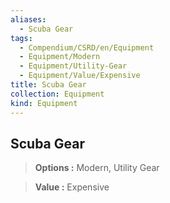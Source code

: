 ```yaml
---
aliases:
  - Scuba Gear
tags:
  - Compendium/CSRD/en/Equipment
  - Equipment/Modern
  - Equipment/Utility-Gear
  - Equipment/Value/Expensive
title: Scuba Gear
collection: Equipment
kind: Equipment
---
```

## Scuba Gear    
    
>    
> **Options :** Modern, Utility Gear    
> **Value :** Expensive